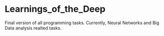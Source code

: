 # Learnings_of_the_Deep
Final version of all programming tasks. Currently, Neural Networks and Big Data analysis realted tasks.
